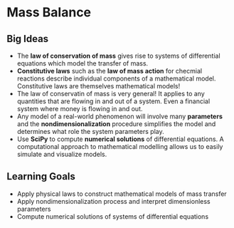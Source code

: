 # Mass Balance

## Big Ideas

* The **law of conservation of mass** gives rise to systems of differential equations which model the transfer of mass.
* **Constitutive laws** such as the **law of mass action** for checmial reactions describe individual components of a mathematical model. Constitutive laws are themselves mathematical models!
* The law of conservatin of mass is very general! It applies to any quantities that are flowing in and out of a system. Even a financial system where money is flowing in and out.
* Any model of a real-world phenomenon will involve many **parameters** and the **nondimensionalization** procedure simplifies the model and determines what role the system parameters play.
* Use **SciPy** to compute **numerical solutions** of differential equations. A computational approach to mathematical modelling allows us to easily simulate and visualize models.

## Learning Goals

* Apply physical laws to construct mathematical models of mass transfer
* Apply nondimensionalization process and interpret dimensionless parameters
* Compute numerical solutions of systems of differential equations